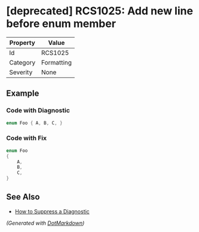 # \[deprecated\] RCS1025: Add new line before enum member

| Property | Value      |
| -------- | ---------- |
| Id       | RCS1025    |
| Category | Formatting |
| Severity | None       |

## Example

### Code with Diagnostic

```csharp
enum Foo { A, B, C, }
```

### Code with Fix

```csharp
enum Foo
{
    A,
    B,
    C,
}
```

## See Also

* [How to Suppress a Diagnostic](../HowToConfigureAnalyzers.md#how-to-suppress-a-diagnostic)


*\(Generated with [DotMarkdown](http://github.com/JosefPihrt/DotMarkdown)\)*